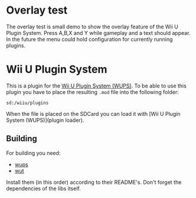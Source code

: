 # Overlay test

The overlay test is small demo to show the overlay feature of the Wii U Plugin System.
Press A,B,X and Y while gameplay and a text should appear. In the future the menu could hold configuration for currently running plugins.

# Wii U Plugin System
This is a plugin for the [Wii U Plugin System (WUPS)](https://github.com/Maschell/WiiUPluginSystem/). To be able to use this plugin you have to place the resulting `.mod` file into the following folder:

```
sd:/wiiu/plugins
```
When the file is placed on the SDCard you can load it with [Wii U Plugin System (WUPS)](plugin loader).

## Building

For building you need: 
- [wups](https://github.com/Maschell/WiiUPluginSystem)
- [wut](https://github.com/decaf-emu/wut)

Install them (in this order) according to their README's. Don't forget the dependencies of the libs itself.